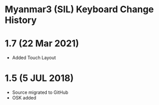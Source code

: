 Myanmar3 (SIL) Keyboard Change History
=======================
# 1.7 (22 Mar 2021)
* Added Touch Layout

# 1.5 (5 JUL 2018)

* Source migrated to GitHub
* OSK added
